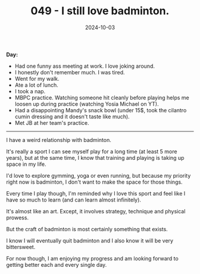 ﻿---
title: 049 - I still love badminton.
date: 2024-10-03
categories: ["daily"]
tags: posts

---
**Day:** 

- Had one funny ass meeting at work. I love joking around.
- I honestly don't remember much. I was tired.
- Went for my walk.
- Ate a lot of lunch.
- I took a nap.
- MBPC practice. Watching someone hit cleanly before playing helps me loosen up during practice (watching Yosia Michael on YT).
- Had a disappointing Mandy's snack bowl (under 15$, took the cilantro cumin dressing and it doesn't taste like much).
- Met JB at her team's practice.
---
I have a weird relationship with badminton.

It's really a sport I can see myself play for a long time (at least 5 more years), but at the same time, I know that training and playing is taking up space in my life.

I'd love to explore gymming, yoga or even running, but because my priority right now is badminton, I don't want to make the space for those things.

Every time I play though, I'm reminded why I love this sport and feel like I have so much to learn (and can learn almost infinitely).

It's almost like an art. Except, it involves strategy, technique and physical prowess.

But the craft of badminton is most certainly something that exists.

I know I will eventually quit badminton and I also know it will be very bittersweet.

For now though, I am enjoying my progress and am looking forward to getting better each and every single day.
